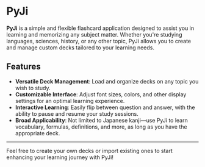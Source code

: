 # PyJi

**PyJi** is a simple and flexible flashcard application designed to assist you in learning and memorizing any subject matter. Whether you're studying languages, sciences, history, or any other topic, PyJi allows you to create and manage custom decks tailored to your learning needs.

## Features

- **Versatile Deck Management**: Load and organize decks on any topic you wish to study.
- **Customizable Interface**: Adjust font sizes, colors, and other display settings for an optimal learning experience.
- **Interactive Learning**: Easily flip between question and answer, with the ability to pause and resume your study sessions.
- **Broad Applicability**: Not limited to Japanese kanji—use PyJi to learn vocabulary, formulas, definitions, and more, as long as you have the appropriate deck.

---

Feel free to create your own decks or import existing ones to start enhancing your learning journey with PyJi!
